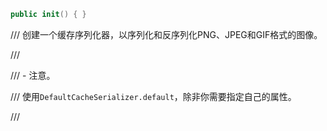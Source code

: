 ```swift
public init() { }
```

/// 创建一个缓存序列化器，以序列化和反序列化PNG、JPEG和GIF格式的图像。

///

/// - 注意。

/// 使用`DefaultCacheSerializer.default`，除非你需要指定自己的属性。

///
